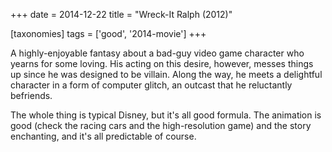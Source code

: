 +++
date = 2014-12-22
title = "Wreck-It Ralph (2012)"

[taxonomies]
tags = ['good', '2014-movie']
+++

A highly-enjoyable fantasy about a bad-guy video game character who
yearns for some loving. His acting on this desire, however, messes
things up since he was designed to be villain. Along the way, he meets a
delightful character in a form of computer glitch, an outcast that he
reluctantly befriends.

The whole thing is typical Disney, but it\'s all good formula. The
animation is good (check the racing cars and the high-resolution game)
and the story enchanting, and it\'s all predictable of course.
